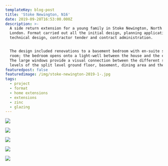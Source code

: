 ```yaml
---
templateKey: blog-post
title: 'Stoke Newington, N16'
date: 2019-09-28T16:53:00.000Z
description: >-
  A side return extension for a young family in Stoke Newington, North East
  London. Format carried out all the initial design, planning application,
  technical design, contractor tender and contract administration.


  The design included renovations to a basement bedroom with en-suite shower
  room; the bedroom opens onto a light-well between the house and the extension.
  The large windows provide a visual connection between the different spaces and
  levels of the split level ground floor, basement, dining area and the garden.
featuredpost: false
featuredimage: /img/stoke-newington-2019-1-.jpg
tags:
  - project
  - format
  - home extensions
  - extensions
  - zinc
  - glazing
---
```

![](/img/stoke-newington-2019-1-.jpg)

![](/img/stoke-newington-2019-2-.jpg)

![](/img/stoke-newington-2019-3-.jpg)

![](/img/stoke-newington-2019-6-.jpg)

![](/img/stoke-newington-2019-5-.jpg)
